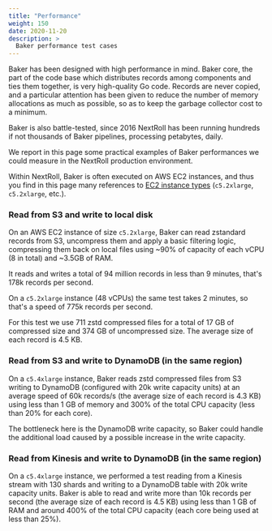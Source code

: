 ```yaml
---
title: "Performance"
weight: 150
date: 2020-11-20
description: >
  Baker performance test cases
---
```


Baker has been designed with high performance in mind. Baker core, the part of the code base
which distributes records among components and ties them together, is very high-quality Go code.
Records are never copied, and a particular attention has been given to reduce the number of
memory allocations as much as possible, so as to keep the garbage collector cost to a minimum.

Baker is also battle-tested, since 2016 NextRoll has been running hundreds if not thousands
of Baker pipelines, processing petabytes, daily.

We report in this page some practical examples of Baker performances we could measure in the
NextRoll production environment.

Within NextRoll, Baker is often executed on AWS EC2 instances, and thus you find in this page
many references to
[EC2 instance types](https://aws.amazon.com/ec2/instance-types/) (`c5.2xlarge`, `c5.2xlarge`, etc.).

### Read from S3 and write to local disk

On an AWS EC2 instance of size `c5.2xlarge`, Baker can read zstandard records from S3, uncompress
them and apply a basic filtering logic, compressing them back on local files using ~90% of capacity
of each vCPU (8 in total) and
~3.5GB of RAM.  

It reads and writes a total of 94 million records in less than 9 minutes, that's 178k records per
second.

On a `c5.2xlarge` instance (48 vCPUs) the same test takes 2 minutes, so that's a speed of 775k
records per second.

For this test we use 711 zstd compressed files for a total of 17 GB of compressed size and 374 GB
of uncompressed size. The average size of each record is 4.5 KB.

### Read from S3 and write to DynamoDB (in the same region)

On a `c5.4xlarge` instance, Baker reads zstd compressed files from S3 writing to DynamoDB
(configured with 20k write capacity units) at an average speed of 60k records/s (the average size of
each record is 4.3 KB) using less than 1 GB of memory and 300% of the total CPU capacity (less than
20% for each core).

The bottleneck here is the DynamoDB write capacity, so Baker could handle the additional load caused
by a possible increase in the write capacity.

### Read from Kinesis and write to DynamoDB (in the same region)

On a `c5.4xlarge` instance, we performed a test reading from a Kinesis stream with 130 shards and
writing to a DynamoDB table with 20k write capacity units. Baker is able to read and write more
than 10k records per second (the average size of each record is 4.5 KB) using less than 1 GB of RAM
and around 400% of the total CPU capacity (each core being used at less than 25%).

